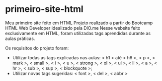 # primeiro-site-html
Meu primeiro site feito em HTML
Projeto realizado a partir do Bootcamp HTML Web Developer idealizado pela DIO.me
Nesse website feito exclusivamente em HTML, foram utilizadas tags aprendidas durante as aulas práticas.

Os requisitos do projeto foram:
* Utilizar todas as tags explicadas nas aulas: < h1 > até < h6 >, < p >, < mark >, < small >, < i >, < u >, < strong >, 
< ol >, < ul >, < li >, < a >, < hr >, < sub >, < sup >, < blockquote >;
* Utilizar novas tags sugeridas: < font >, < del >, < abbr >
